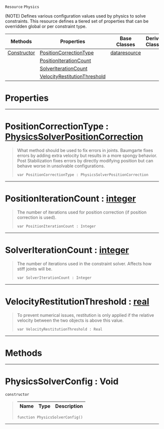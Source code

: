  `Resource` `Physics`



(NOTE) Defines various configuration values used by physics to solve constraints. This resource defines a tiered set of properties that can be overridden global or per constraint type.

|Methods|Properties|Base Classes|Derived Classes|
|---|---|---|---|
|[ Constructor](https://github.com/zeroengineteam/ZeroDocs/code_reference/class_reference/physicssolverconfig.markdown#physicssolverconfig-void)|[ PositionCorrectionType](https://github.com/zeroengineteam/ZeroDocs/code_reference/class_reference/physicssolverconfig.markdown#positioncorrectiontype-z)|[dataresource](https://github.com/zeroengineteam/ZeroDocs/code_reference/class_reference/dataresource.markdown)| |
| |[ PositionIterationCount](https://github.com/zeroengineteam/ZeroDocs/code_reference/class_reference/physicssolverconfig.markdown#positioniterationcount-z)| | |
| |[ SolverIterationCount](https://github.com/zeroengineteam/ZeroDocs/code_reference/class_reference/physicssolverconfig.markdown#solveriterationcount-zer)| | |
| |[ VelocityRestitutionThreshold](https://github.com/zeroengineteam/ZeroDocs/code_reference/class_reference/physicssolverconfig.markdown#velocityrestitutionthres)| | |


 #  Properties


---  
 #  PositionCorrectionType : [PhysicsSolverPositionCorrection](https://github.com/zeroengineteam/ZeroDocs/code_reference/enum_reference.markdown#physicssolverpositioncorrection)

> What method should be used to fix errors in joints. Baumgarte fixes errors by adding extra velocity but results in a more spongy behavior. Post Stabilization fixes errors by directly modifying position but can behave worse in unsolvable configurations.
> ``` lang=cpp, name=Zilch
> var PositionCorrectionType : PhysicsSolverPositionCorrection


---  
 #  PositionIterationCount : [integer](https://github.com/zeroengineteam/ZeroDocs/code_reference/zilch_base_types/integer.markdown)

> The number of iterations used for position correction (if position correction is used).
> ``` lang=cpp, name=Zilch
> var PositionIterationCount : Integer


---  
 #  SolverIterationCount : [integer](https://github.com/zeroengineteam/ZeroDocs/code_reference/zilch_base_types/integer.markdown)

> The number of iterations used in the constraint solver. Affects how stiff joints will be.
> ``` lang=cpp, name=Zilch
> var SolverIterationCount : Integer


---  
 #  VelocityRestitutionThreshold : [real](https://github.com/zeroengineteam/ZeroDocs/code_reference/zilch_base_types/real.markdown)

> To prevent numerical issues, restitution is only applied if the relative velocity between the two objects is above this value.
> ``` lang=cpp, name=Zilch
> var VelocityRestitutionThreshold : Real


---  
 #  Methods


---  
 #  PhysicsSolverConfig : Void

 `constructor`

> 
> |Name|Type|Description|
> |---|---|---|
> ``` lang=cpp, name=Zilch
> function PhysicsSolverConfig()
> ``` 


---  
 

 